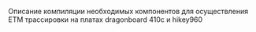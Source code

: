Описание компиляции необходимых компонентов для осуществления ETM трассировки на платах dragonboard 410c и hikey960
